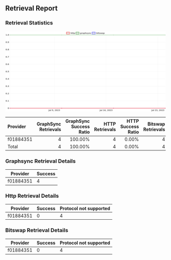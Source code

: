 ## Retrieval Report
### Retrieval Statistics
<img src="https://raw.githubusercontent.com/data-preservation-programs/filplus-checker-assets/main/filecoin-project/filecoin-plus-large-datasets/issues/1813/1691118597608.png"/>

| Provider  | GraphSync Retrievals | GraphSync Success Ratio | HTTP Retrievals | HTTP Success Ratio | Bitswap Retrievals | Bitswap Success Ratio |
| :-------- | -------------------: | ----------------------: | --------------: | -----------------: | -----------------: | --------------------: |
| f01884351 |                    4 |                 100.00% |               4 |              0.00% |                  4 |                 0.00% |
| Total     |                    4 |                 100.00% |               4 |              0.00% |                  4 |                 0.00% |

### Graphsync Retrieval Details
| Provider  | Success |
| --------- | ------- |
| f01884351 | 4       |

### Http Retrieval Details
| Provider  | Success | Protocol not supported |
| --------- | ------- | ---------------------- |
| f01884351 | 0       | 4                      |

### Bitswap Retrieval Details
| Provider  | Success | Protocol not supported |
| --------- | ------- | ---------------------- |
| f01884351 | 0       | 4                      |
